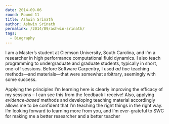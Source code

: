 ```yaml
---
date: 2014-09-06
round: Round 11
title: Ashwin Srinath
author: Ashwin Srinath
permalink: /2014/09/ashwin-srinath/
tags:
  - Biography
---
```

I am a Master&#8217;s student at Clemson University, South Carolina, and I&#8217;m a researcher in high performance computational fluid dynamics. I also teach programming to undergraduate and graduate students, typically in short, one-off sessions. Before Software Carpentry, I used *ad hoc* teaching methods&#8212;and materials&#8212;that were somewhat arbitrary, seemingly with some success.

Applying the principles I&#8217;m learning here is clearly improving the efficacy of my sessions &#8211; I can see this from the feedback I receive! Also, applying *evidence-based* methods and developing teaching material accordingly allows me to be confident that I&#8217;m teaching the right things in the right way. I&#8217;m looking forward to learning more from you, and I&#8217;m ever-grateful to SWC for making me a better researcher and a better teacher

&nbsp;

